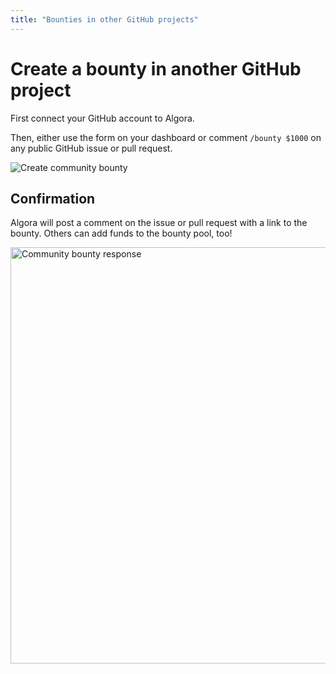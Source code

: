```yaml
---
title: "Bounties in other GitHub projects"
---
```


# Create a bounty in another GitHub project

First connect your GitHub account to Algora.

Then, either use the form on your dashboard or comment `/bounty $1000` on any public GitHub issue or pull request.

![Create community bounty](/images/docs/create-community-bounty.png)

## Confirmation

Algora will post a comment on the issue or pull request with a link to the bounty. Others can add funds to the bounty pool, too!

<img src="/images/docs/community-bounty-response.png" alt="Community bounty response" width="666" />
